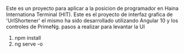 Este es un proyecto para aplicar a la posicion de programador en Haina Internationa Terminal (HIT).
Este es el proyecto de interfaz grafica de 'UrlShortener' el mismo ha sido desarrollado utilizando Angular 10 y los controles de PrimeNg.
pasos a realizar para levantar la UI
1) npm install
2) ng serve -o